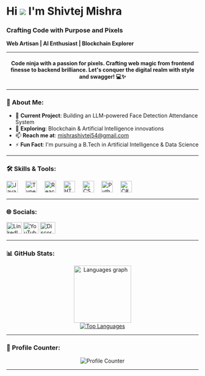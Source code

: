 # Hi ![](https://user-images.githubusercontent.com/18350557/176309783-0785949b-9127-417c-8b55-ab5a4333674e.gif) I'm Shivtej Mishra

### Crafting Code with Purpose and Pixels  
**Web Artisan | AI Enthusiast | Blockchain Explorer**  

---

<h4 align="center">Code ninja with a passion for pixels. Crafting web magic from frontend finesse to backend brilliance. Let's conquer the digital realm with style and swagger! 💻✨</h4>

---

### 🚀 About Me:

- 🔭 **Current Project**: Building an LLM-powered Face Detection Attendance System
- 🌱 **Exploring**: Blockchain & Artificial Intelligence innovations
- 📫 **Reach me at**: mishrashivtej54@gmail.com
- ⚡ **Fun Fact**: I'm pursuing a B.Tech in Artificial Intelligence & Data Science

---

### 🛠️ Skills & Tools:

<div align="left">
  <img src="https://cdn.jsdelivr.net/gh/devicons/devicon/icons/javascript/javascript-original.svg" height="30" alt="JavaScript" />
  <img width="12" />
  <img src="https://cdn.jsdelivr.net/gh/devicons/devicon/icons/typescript/typescript-original.svg" height="30" alt="TypeScript" />
  <img width="12" />
  <img src="https://cdn.jsdelivr.net/gh/devicons/devicon/icons/react/react-original.svg" height="30" alt="React" />
  <img width="12" />
  <img src="https://cdn.jsdelivr.net/gh/devicons/devicon/icons/html5/html5-original.svg" height="30" alt="HTML5" />
  <img width="12" />
  <img src="https://cdn.jsdelivr.net/gh/devicons/devicon/icons/css3/css3-original.svg" height="30" alt="CSS3" />
  <img width="12" />
  <img src="https://cdn.jsdelivr.net/gh/devicons/devicon/icons/python/python-original.svg" height="30" alt="Python" />
  <img width="12" />
  <img src="https://cdn.jsdelivr.net/gh/devicons/devicon/icons/csharp/csharp-original.svg" height="30" alt="C#" />
</div>

---

### 🌐 Socials:

<div align="left">
<a href="https://linkedin.com/in/shivtejmishra" target="blank"><img src="https://raw.githubusercontent.com/rahuldkjain/github-profile-readme-generator/master/src/images/icons/Social/linked-in-alt.svg" alt="LinkedIn" height="30" width="40" /></a>
<a href="https://www.youtube.com/@shivtejmishra" target="blank"><img src="https://raw.githubusercontent.com/rahuldkjain/github-profile-readme-generator/master/src/images/icons/Social/youtube.svg" alt="YouTube" height="30" width="40" /></a>
<a href="https://discord.gg/shivtejmshra31" target="blank"><img src="https://raw.githubusercontent.com/rahuldkjain/github-profile-readme-generator/master/src/images/icons/Social/discord.svg" alt="Discord" height="30" width="40" /></a>
</div>


---

### 📊 GitHub Stats:

<div align="center">
  <img src="https://github-readme-stats.vercel.app/api/top-langs?username=ShivtejMishra&locale=en&hide_title=false&layout=compact&card_width=320&langs_count=5&theme=dracula&hide_border=false" height="150" alt="Languages graph" />
</div>

<div align="center">
  <a href="https://github.com/ShivtejMishra">
    <img src="https://github-readme-stats.vercel.app/api/top-langs/?username=ShivtejMishra&langs_count=10&title_color=22c55e&text_color=ffffff&icon_color=0891b2&bg_color=1c1917&hide_border=true&locale=en&custom_title=Top%20Languages" alt="Top Languages" />
  </a>
</div>

---

### 🌟 Profile Counter:

<div align="center">
  <img src="https://profile-counter.glitch.me/ShivtejMishra/count.svg" alt="Profile Counter" />
</div>

---

<!--
**ShivtejMishra/ShivtejMishra** is a ✨ special ✨ repository because its `README.md` (this file) appears on your GitHub profile.

Here are some more ideas you can use:

- 🤝 I’m looking to collaborate on ...
- 💬 Ask me about ...
- 😄 Pronouns: ...
- 🏆 Achievements: ...
-->

